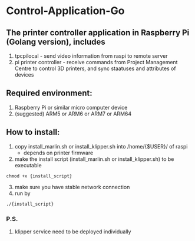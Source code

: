 # Control-Application-Go

## The printer controller application in Raspberry Pi (Golang version), includes
1. tpcpilocal - send video information from raspi to remote server
2. pi printer controller - receive commands from Project Management Centre to control 3D printers, and sync staatuses and attributes of devices

## Required environment:
1. Raspberry Pi or similar micro computer device
2. (suggested) ARM5 or ARM6 or ARM7 or ARM64

## How to install: 
1. copy install_marlin.sh or install_klipper.sh into /home/{$USER}/ of raspi
    * depends on printer firmware
2. make the install script (install_marlin.sh or install_klipper.sh) to be executable 
```
chmod +x {install_script}
```
3. make sure you have stable network connection
4. run by 
```
./{install_script}
```

### P.S.
1. klipper service need to be deployed individually